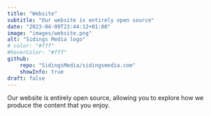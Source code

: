```yaml
---
title: "Website"
subtitle: "Our website is entirely open source"
date: "2023-04-09T23:44:12+01:00"
image: "images/website.png"
alt: "Sidings Media logo"
# color: "#fff"
#hoverColor: "#fff"
github: 
    repo: "SidingsMedia/sidingsmedia.com"
    showInfo: true
draft: false
---
```


<!-- 
SPDX-FileCopyrightText: 2023 Sidings Media
SPDX-License-Identifier: CC-BY-4.0
-->

Our website is entirely open source, allowing you to explore how we
produce the content that you enjoy.
